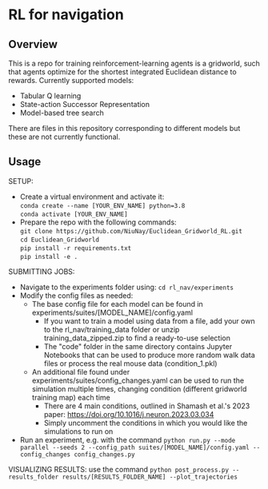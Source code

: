 # RL for navigation

## Overview
This is a repo for training reinforcement-learning agents is a gridworld, such that agents optimize for the shortest integrated Euclidean distance to rewards. Currently supported models:
- Tabular Q learning
- State-action Successor Representation
- Model-based tree search

There are files in this repository corresponding to different models but these are not currently functional.

## Usage
SETUP:
- Create a virtual environment and activate it:\
```conda create --name [YOUR_ENV_NAME] python=3.8```\
```conda activate [YOUR_ENV_NAME]```
- Prepare the repo with the following commands:\
```git clone https://github.com/NiuNay/Euclidean_Gridworld_RL.git```\
```cd Euclidean_Gridworld```\
```pip install -r requirements.txt```\
```pip install -e .```

SUBMITTING JOBS:
- Navigate to the experiments folder using: ```cd rl_nav/experiments```
- Modify the config files as needed:
  - The base config file for each model can be found in experiments/suites/\[MODEL_NAME]/config.yaml
    - If you want to train a model using data from a file, add your own to the rl_nav/training_data folder or unzip training_data_zipped.zip to find a ready-to-use selection
    - The "code" folder in the same directory contains Jupyter Notebooks that can be used to produce more random walk data files or process the real mouse data (condition_1.pkl) 
  - An additional file found under experiments/suites/config_changes.yaml can be used to run the simulation multiple times, changing condition (different gridworld training map) each time
    - There are 4 main conditions, outlined in Shamash et al.'s 2023 paper: https://doi.org/10.1016/j.neuron.2023.03.034
    - Simply uncomment the conditions in which you would like the simulations to run on
- Run an experiment, e.g. with the command ```python run.py --mode parallel --seeds 2 --config_path suites/[MODEL_NAME]/config.yaml --config_changes config_changes.py```


VISUALIZING RESULTS: use the command ```python post_process.py --results_folder results/[RESULTS_FOLDER_NAME] --plot_trajectories```
